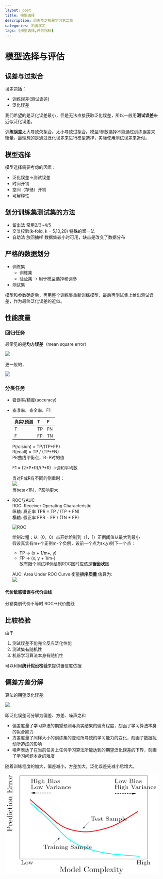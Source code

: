 ```yaml
---
layout: post
title: 模型选择
description: 周志华之机器学习第二章
categories: 机器学习
tags: [模型选择,评价指标]
---
```


# 模型选择与评估

## 误差与过拟合
误差包括： 
 
* 训练误差(测试误差)  
* 泛化误差

我们希望的是泛化误差最小，但是无法直接获取泛化误差，所以一般用**测试误差**来近似泛化误差。  

**训练误差**太大导致欠拟合，太小导致过拟合。模型/参数选择不能通过训练误差来衡量。最理想的是通过泛化误差来进行模型选择，实际使用测试误差来近似。


## 模型选择
模型选择需要考虑的因素：  

* 泛化误差->测试误差  
* 时间开销  
* 空间（存储）开销  
* 可解释性

## 划分训练集测试集的方法

* 留出法 常用2/3~4/5
* 交叉校验(k-fold, k = 5,10,20) 特殊的留一法
* 自助法 放回抽样 数据集较小时可用，缺点是改变了数据分布

## 严格的数据划分

* 训练集
	* 训练集
	* 验证集 -> 用于模型选择和调参
* 测试集

模型和参数确定后，再用整个训练集重新训练模型，最后再测试集上给出测试误差，作为最终泛化误差的近似。

## 性能度量

### 回归任务
最常见的是**均方误差**（mean square error）  

<img src="http://www.forkosh.com/mathtex.cgi? E(f;D)=\frac{1}{m}\sum_{i=1}^{m}\left(f(\mathbf{x_i})-y_i\right)^2">

更一般的，  

<img src="http://www.forkosh.com/mathtex.cgi? E(f;\mathcal{D})=\int_{\mathbf{x} \sim \mathcal{D}}\left(f(\mathbf{x})-y\right)^2p(\mathbf{x})d\mathbf{x}">

### 分类任务

* 错误率/精度(accuracy)
* 查准率、查全率、F1

	真实\预测 	| T   | F
	----		| ---- | ----
	T		  	| TP  | FN
	F		  	| FP  | TN
	
	P(rcision) 	= TP/(TP+FP)  
	R(ecall) 		= TP / (TP+FN)  
	PR曲线平衡点，R=P时的值  
	
	F1 = (2\*P*R)/(P+R) ->调和平均数
	
	当对P或R有不同的侧重时：  
	<img src="http://www.forkosh.com/mathtex.cgi? F_\beta=\frac{(1+\beta^2)*P*R}{(\beta^2*P)+R}">  
	当beta<1时，P影响更大  
	
* ROC与AUC  
	ROC: Receiver Operating Characteristic  
	纵轴: 真正率  TPR = TP / (TP + FN)  
	横轴: 假正率  FPR = FP / (TN + FP)  
	
	![ROC](https://upload.wikimedia.org/wikipedia/commons/6/6b/Roccurves.png)
	
	绘制过程：从（0，0）点开始绘制到（1，1）正例阈值从最大到最小  
	假设真实有m+个正例m-个负例，设前一个点为(x,y)则下一个点：  
	* TP -> (x + 1/m+, y)
	* FP -> (x, y + 1/m-)  
	故有限个测试样例绘制ROC图时应该是**锯齿状**图
	
	AUC: Area Under ROC Curve 衡量**排序质量**
	估算为:  
	<img src="http://www.forkosh.com/mathtex.cgi? AUC=\frac{1}{2}\sum_{i=1}^{m-1}(x_{i+1}-x_i)*(y_i+y_{i+1})">  
	
#### 代价敏感错误与代价曲线
分错类别代价不等时 ROC->代价曲线

## 比较检验
由于

1. 测试误差不能完全反应泛化性能
2. 测试集有随机性
3. 机器学习算法本身有随机性  

可以利用**统计假设检验**来提供置信度依据  


## 偏差方差分解

算法的期望泛化误差:  

<img src="http://www.forkosh.com/mathtex.cgi? E(f;D) = E_D[(f(\mathbf{x};D) - y_D)^2] = bias^2(\mathbf{x}) + var(\mathbf{x}) + \epsilon^2">

即泛化误差可分解为偏差、方差、噪声之和  

* 偏差度量了学习算法的期望预测与真实结果的偏离程度，刻画了学习算法本身的拟合能力 
* 方差度量了同样大小的训练集的变动所导致的学习能力的变化，刻画了数据扰动所造成的影响
* 噪声表达了在当前任务上任何学习算法所能达到的期望泛化误差的下界，刻画了学习问题本身的难度  

随着训练程度的加大，偏差减小，方差加大，泛化误差先减小后增大。

![bias-variance-tradeoff](https://github.com/xiangcong/xiangcong.github.io/blob/master/images/bias-variance-tradeoff.png?raw=true)
 





  
	




	        




